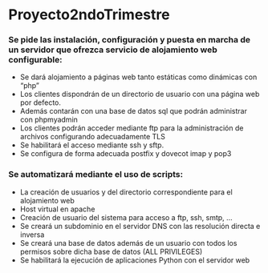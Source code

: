 # Proyecto2ndoTrimestre

### Se pide las instalación, configuración y puesta en marcha de un servidor que ofrezca servicio de alojamiento web configurable:

* Se dará alojamiento a páginas web tanto estáticas como dinámicas con “php”
* Los clientes dispondrán de un directorio de usuario con una página web por defecto. 
* Además contarán con una base de datos sql que podrán administrar con phpmyadmin
* Los clientes podrán acceder mediante ftp para la administración de archivos configurando adecuadamente TLS
* Se habilitará el acceso mediante ssh y sftp. 
* Se configura de forma adecuada postfix y dovecot imap y pop3

### Se automatizará mediante el uso de scripts: 
* La creación de usuarios y del directorio correspondiente para el alojamiento web
* Host virtual en apache
* Creación de usuario del sistema para acceso a ftp, ssh, smtp, …
* Se creará un subdominio en el servidor DNS con las resolución directa e inversa
* Se creará una base de datos además de un usuario con todos los permisos sobre dicha base de datos (ALL PRIVILEGES)
* Se habilitará la ejecución de aplicaciones Python con el servidor web 
